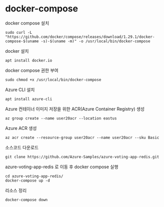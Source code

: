 # docker-compose

docker compose 설치
```
sudo curl -L "https://github.com/docker/compose/releases/download/1.29.1/docker-compose-$(uname -s)-$(uname -m)" -o /usr/local/bin/docker-compose
```

docker 설치
```
apt install docker.io
```


docker compose 권한 부여
```
sudo chmod +x /usr/local/bin/docker-compose
```

Azure CLI 설치
```
apt install azure-cli
```

Azure 컨테이너 이미지 저장을 위한 ACR(Azure Container Registry) 생성
```
az group create --name user20acr --location eastus
```

Azure ACR 생성
```
az acr create --resource-group user20acr --name user20acr --sku Basic
```

소스코드 다운로드
```
git clone https://github.com/Azure-Samples/azure-voting-app-redis.git
```

azure-voting-app-redis 로 이동 후 docker compose 실행
```
cd azure-voting-app-redis/
docker-compose up -d
```

리소스 정리
```
docker-compose down
```







